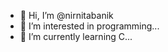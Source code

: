 - 👋 Hi, I’m @nirnitabanik
- 👀 I’m interested in programming...
- 🌱 I’m currently learning C...
<!---
nirnitabanik/nirnitabanik is a ✨ special ✨ repository because its `README.md` (this file) appears on your GitHub profile.
You can click the Preview link to take a look at your changes.
--->
